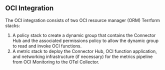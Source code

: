 ## OCI Integration
The OCI integration consists of two OCI resource manager (ORM) Terrform stacks:

1. A policy stack to create a dynamic group that contains the Connector Hub and the associated permissions policy to allow the dynamic group to read and invoke OCI functions.
2. A metric stack to deploy the Connector Hub, OCI function application, and networking infrastructure (if necessary) for the metrics pipeline from OCI Monitoring to the OTel Collector.